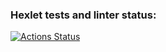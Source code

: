 ### Hexlet tests and linter status:
[![Actions Status](https://github.com/sgmdlt/python-for-data-analysts-project-100/actions/workflows/hexlet-check.yml/badge.svg)](https://github.com/sgmdlt/python-for-data-analysts-project-100/actions)